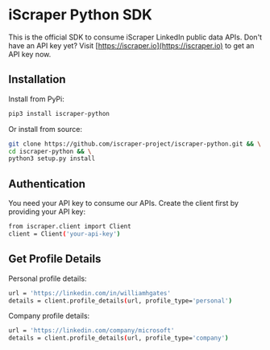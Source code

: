# iScraper Python SDK
This is the official SDK to consume iScraper LinkedIn public data APIs. Don't have an API key yet? Visit [https://iscraper.io](https://iscraper.io) to get an API key now.

## Installation
Install from PyPi:
```bash
pip3 install iscraper-python
```
Or install from source:
```bash
git clone https://github.com/iscraper-project/iscraper-python.git && \
cd iscraper-python && \
python3 setup.py install
```

## Authentication
You need your API key to consume our APIs. Create the client first by providing your API key:
```bash
from iscraper.client import Client
client = Client('your-api-key')
```

## Get Profile Details
Personal profile details:
```bash
url = 'https://linkedin.com/in/williamhgates'
details = client.profile_details(url, profile_type='personal')
```
Company profile details:
```bash
url = 'https://linkedin.com/company/microsoft'
details = client.profile_details(url, profile_type='company')
```